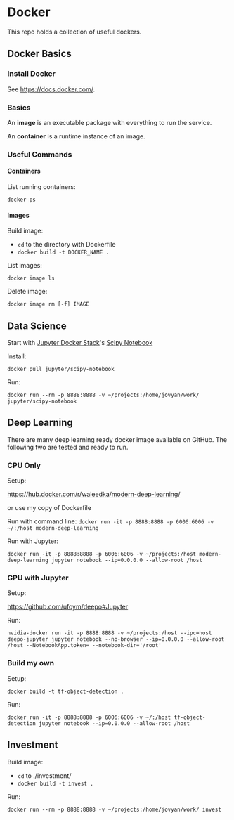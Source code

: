 # Docker
This repo holds a collection of useful dockers.

## Docker Basics
### Install Docker
See https://docs.docker.com/.

### Basics
An __image__ is an executable package with everything to run the service.

An __container__ is a runtime instance of an image.

### Useful Commands
#### Containers
List running containers:

`docker ps`

#### Images
Build image:
- `cd` to the directory with Dockerfile
- `docker build -t DOCKER_NAME .`

List images:

`docker image ls`

Delete image:

`docker image rm [-f] IMAGE`

## Data Science
Start with [Jupyter Docker Stack](https://jupyter-docker-stacks.readthedocs.io/en/latest/using/selecting.html#jupyter-scipy-notebook)'s [Scipy Notebook](https://hub.docker.com/r/jupyter/scipy-notebook/)

Install:

`docker pull jupyter/scipy-notebook`

Run:

`docker run --rm -p 8888:8888 -v ~/projects:/home/jovyan/work/ jupyter/scipy-notebook`


## Deep Learning
There are many deep learning ready docker image available on GitHub. The following two are tested and ready to run.

### CPU Only
Setup:

https://hub.docker.com/r/waleedka/modern-deep-learning/

or use my copy of Dockerfile

Run with command line:
`docker run -it -p 8888:8888 -p 6006:6006 -v ~/:/host modern-deep-learning`

Run with Jupyter:

`docker run -it -p 8888:8888 -p 6006:6006 -v ~/projects:/host modern-deep-learning jupyter notebook --ip=0.0.0.0 --allow-root /host`

### GPU with Jupyter
Setup:

https://github.com/ufoym/deepo#Jupyter

Run:

`nvidia-docker run -it -p 8888:8888 -v ~/projects:/host --ipc=host deepo-jupyter jupyter notebook --no-browser --ip=0.0.0.0 --allow-root /host --NotebookApp.token= --notebook-dir='/root'`

### Build my own
Setup:

`docker build -t tf-object-detection .`

Run:

`docker run -it -p 8888:8888 -p 6006:6006 -v ~/:/host tf-object-detection jupyter notebook --ip=0.0.0.0 --allow-root /host`


## Investment
Build image:
- `cd` to ./investment/
- `docker build -t invest .`

Run:

`docker run --rm -p 8888:8888 -v ~/projects:/home/jovyan/work/ invest`
